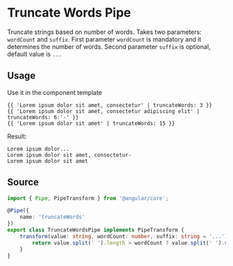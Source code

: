 # Truncate Words Pipe

Truncate strings based on number of words. Takes two parameters: `wordCount` and `suffix`.
First parameter `wordCount` is mandatory and it determines the number of words.
Second parameter `suffix` is optional, default value is `...`

## Usage

Use it in the component template

<ngs-code-block-with-header>

```
{{ 'Lorem ipsum dolor sit amet, consectetur' | truncateWords: 3 }}
{{ 'Lorem ipsum dolor sit amet, consectetur adipiscing elit' | truncateWords: 6:'-' }}
{{ 'Lorem ipsum dolor sit amet' | truncateWords: 15 }}
```

</ngs-code-block-with-header>

Result:

```
Lorem ipsum dolor...
Lorem ipsum dolor sit amet, consectetur-
Lorem ipsum dolor sit amet
```

## Source

<ngs-code-block-with-header file-name="truncate-words.pipe.ts">

```typescript
import { Pipe, PipeTransform } from '@angular/core';

@Pipe({
    name: 'truncateWords'
})
export class TruncateWordsPipe implements PipeTransform {
    transform(value: string, wordCount: number, suffix: string = '...'): string {
        return value.split(' ').length > wordCount ? value.split(' ').slice(0, wordCount).join(' ') + suffix : value;
    }
}
```

</ngs-code-block-with-header>
